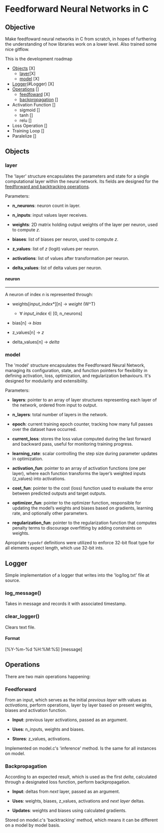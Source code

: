 # Feedforward Neural Networks in C

## Objective
Make feedfoward neural networks in C from scratch, in hopes of furthering the understanding of how libraries work on a lower level. Also trained some nice gitflow.

This is the development roadmap

- [Objects](#Objects) [X]
    - [layer](#layer)[X]
    - [model](#lodel) [X]
- [Logger]()(#Logger) [X]
- [Operations](#Operations) []
    - [feedfoward](#Feedforward) [X]
    - [backpropagation](#Backpropagation) []
- Activation Function []
    - sigmoid []
    - tanh []
    - relu []
- Loss Operation []
- Training Loop []
- Paralelize []

## Objects

### layer
The 'layer' structure encapsulates the parameters and state for a single computational layer within the neural network. Its fields are designed for the [feedforward and backtracking operations](#operations).

Parameters:
- **n_neurons**: neuron count in layer.

- **n_inputs**: input values layer receives.

- **weights**: 2D matrix holding output weights of the layer per neuron, used to compute *z*.

- **biases**: list of biases per neuron, used to compute *z*.

- **z_values**: list of *z* (logit) values per neuron.

- **activations**: list of values after transformation per neuron.

- **delta_values**: list of delta values per neuron.

#### neuron
----
A neuron of index *n* is represented through:

- weights[*input_index**][n] -> *weight* (W^T)

    - ∀ *input_index* ∈ [0, n_neurons]

- bias[n] -> *bias*

- z_values[n] -> *z*

- delta_values[n] -> *delta*

### model
The 'model' structure encapsulates the Feedforward Neural Network, managing its configuration, state, and function pointers for flexibility in defining activation, loss, optimization, and regularization behaviours. It's designed for modularity and extensibility.

Parameters:
- **layers**: pointer to an array of layer structures representing each layer of the network, ordered from input to output.

- **n_layers**: total number of layers in the network.

- **epoch**: current training epoch counter, tracking how many full passes over the dataset have occurred.

- **current_loss**: stores the loss value computed during the last forward and backward pass, useful for monitoring training progress.

- **learning_rate**: scalar controlling the step size during parameter updates in optimization.

- **activation_fun**: pointer to an array of activation functions (one per layer), where each function transforms the layer’s weighted inputs (z_values) into activations.

- **cost_fun**: pointer to the cost (loss) function used to evaluate the error between predicted outputs and target outputs.

- **optimizer_fun**: pointer to the optimizer function, responsible for updating the model’s weights and biases based on gradients, learning rate, and optionally other parameters.

- **regularization_fun**: pointer to the regularization function that computes penalty terms to discourage overfitting by adding constraints on weights.

Apropriate `typedef` definitions were utilized to enforce 32-bit float type for all elements expect length, which use 32-bit ints.

## Logger 
Simple implementation of a logger that writes into the 'log/log.txt' file at source.

### log_message()
Takes in message and records it with associated timestamp.

### clear_logger()
Clears text file.

#### Format
[%Y-%m-%d %H:%M:%S] [message]

## Operations
There are two main operations happening:

### Feedforward
From an input, which serves as the initial *previous layer* with values as *activations*, perform operations, layer by layer based on present weights, biases and activation function.

- **Input**: previous layer activations, passed as an argument.
   
- **Uses**: n_inputs, weights and biases.

- **Stores**: z_values, activations.

Implemented on model.c's 'inference' method. Is the same for all instances on model.

### Backpropagation
According to an expected result, which is used as the first *delta*, calculated through a designated loss function, perform backpropagation.

- **Input**: deltas from *next* layer, passed as an argument.

- **Uses**: weights, biases, z_values, activations and *next layer* deltas.

- **Updates**: weights and biases using calculated gradients.

Stored on model.c's 'backtracking' method, which means it can be different on a model by model basis.
